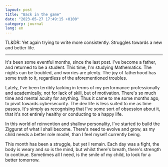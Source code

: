 ```yaml
---
layout: post
title: "Back in the game"
date: "2023-05-27 17:49:15 +0100"
category: journal
lang: en
---
```


TL&DR: Yet again trying to write more consistently. Struggles towards a new
and better life.

---

It's been some eventful months, since the last post. I've become a father, and
returned to be a student. This time, I'm studying Mathematics. The
nights can be troubled, and worries are plenty. The joy of
fatherhood has some truth to it, regardless of the aforementioned troubles.

Lately, I've been terribly lacking in terms of my performance
professionally and academically, not for lack of skill, but of motivation.
There's so much time and mental acuity for anything. Thus it
came to me some months ago, to pivot towards cybersecurity. The dev life is
less suited to me as time passes. It's simply as recognising that I've some
sort of obsession about it, that it's not entirely healthy or conducting to a
happy life.

In this world of reinvention and shallow personality, I've started to build
the Ziggurat of what I shall become. There's need to evolve and grow, as my
child needs a better role model, than I feel myself currently being.

This month has been a struggle, but yet I remain. Each day was a fight, the
body is weary and so is the mind, but whilst there's breath, there's strength
to continue. Sometimes all I need, is the smile of my child, to look for a
better tomorrow.

